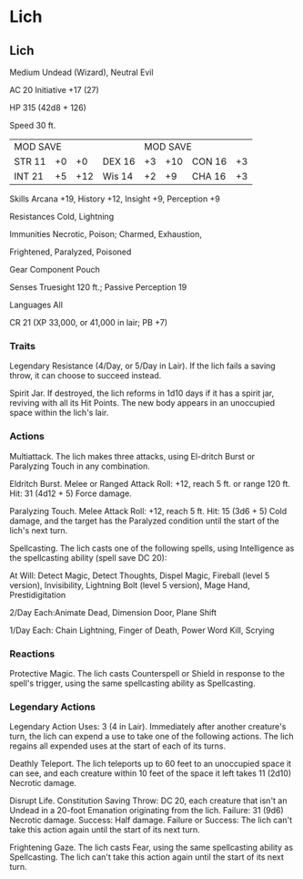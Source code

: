 # Lich

## Lich

Medium Undead (Wizard), Neutral Evil

AC 20 Initiative +17 (27)

HP 315 (42d8 + 126)

Speed 30 ft.

<table><tr><td colspan="4">MOD SAVE</td><td colspan="4">MOD SAVE</td></tr><tr><td>STR 11</td><td>+0</td><td>+0</td><td>DEX 16</td><td>+3</td><td>+10</td><td>CON 16</td><td>+3</td></tr><tr><td>INT 21</td><td>+5</td><td>+12</td><td>Wis 14</td><td>+2</td><td>+9</td><td>CHA 16</td><td>+3</td></tr></table>

Skills Arcana +19, History +12, Insight +9, Perception +9

Resistances Cold, Lightning

Immunities Necrotic, Poison; Charmed, Exhaustion,

Frightened, Paralyzed, Poisoned

Gear Component Pouch

Senses Truesight 120 ft.; Passive Perception 19

Languages All

CR 21 (XP 33,000, or 41,000 in lair; PB +7)

### Traits

Legendary Resistance (4/Day, or 5/Day in Lair). If the lich fails a saving throw, it can choose to succeed instead.

Spirit Jar. If destroyed, the lich reforms in 1d10 days if it has a spirit jar, reviving with all its Hit Points. The new body appears in an unoccupied space within the lich's lair.

### Actions

Multiattack. The lich makes three attacks, using El-dritch Burst or Paralyzing Touch in any combination.

Eldritch Burst. Melee or Ranged Attack Roll: +12, reach 5 ft. or range 120 ft. Hit: 31 (4d12 + 5) Force damage.

Paralyzing Touch. Melee Attack Roll: +12, reach 5 ft. Hit: 15 (3d6 + 5) Cold damage, and the target has the Paralyzed condition until the start of the lich's next turn.

Spellcasting. The lich casts one of the following spells, using Intelligence as the spellcasting ability (spell save DC 20):

At Will: Detect Magic, Detect Thoughts, Dispel Magic, Fireball (level 5 version), Invisibility, Lightning Bolt (level 5 version), Mage Hand, Prestidigitation

2/Day Each:Animate Dead, Dimension Door, Plane Shift

1/Day Each: Chain Lightning, Finger of Death, Power Word Kill, Scrying

### Reactions

Protective Magic. The lich casts Counterspell or Shield in response to the spell's trigger, using the same spellcasting ability as Spellcasting.

###  Legendary Actions

Legendary Action Uses: 3 (4 in Lair). Immediately after another creature's turn, the lich can expend a use to take one of the following actions. The lich regains all expended uses at the start of each of its turns.

Deathly Teleport. The lich teleports up to 60 feet to an unoccupied space it can see, and each creature within 10 feet of the space it left takes 11 (2d10) Necrotic damage.

Disrupt Life. Constitution Saving Throw: DC 20, each creature that isn't an Undead in a 20-foot Emanation originating from the lich. Failure: 31 (9d6) Necrotic damage. Success: Half damage. Failure or Success: The lich can't take this action again until the start of its next turn.

Frightening Gaze. The lich casts Fear, using the same spellcasting ability as Spellcasting. The lich can't take this action again until the start of its next turn.
